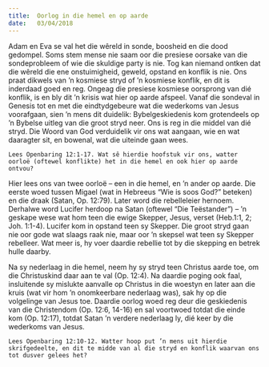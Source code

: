```yaml
---
title:  Oorlog in die hemel en op aarde
date:   03/04/2018
---
```


Adam en Eva se val het die wêreld in sonde, boosheid en die dood gedompel. Soms stem mense nie saam oor die presiese oorsake van die sondeprobleem of wie die skuldige party is nie. Tog kan niemand ontken dat die wêreld die ene onstuimigheid, geweld, opstand en konflik is nie. Ons praat dikwels van ’n kosmiese stryd of ’n kosmiese konflik, en dit is inderdaad goed en reg. Ongeag die presiese kosmiese oorsprong van dié konflik, is en bly dit ’n krisis wat hier op aarde afspeel. Vanaf die sondeval in Genesis tot en met die eindtydgebeure wat die wederkoms van Jesus voorafgaan, sien ’n mens dit duidelik: Bybelgeskiedenis kom grotendeels op ’n Bybelse uitleg van die groot stryd neer. Ons is reg in die middel van dié stryd. Die Woord van God verduidelik vir ons wat aangaan, wie en wat daaragter sit, en bowenal, wat die uiteinde gaan wees. 

`Lees Openbaring 12:1-17. Wat sê hierdie hoofstuk vir ons, watter oorloë (oftewel konflikte) het in die hemel en ook hier op aarde ontvou?` 

Hier lees ons van twee oorloë – een in die hemel, en ’n ander op aarde. Die eerste woed tussen Migael (wat in Hebreeus “Wie is soos God?” beteken) en die draak (Satan, Op. 12:79). Later word die rebelleleier hernoem. Derhalwe word Lucifer herdoop na Satan (oftewel “Die Teëstander”) – ’n geskape wese wat hom teen die ewige Skepper, Jesus, verset (Heb.1:1, 2; Joh. 1:1-4). Lucifer kom in opstand teen sy Skepper. Die groot stryd gaan nie oor gode wat slaags raak nie, maar oor ’n skepsel wat teen sy Skepper rebelleer. Wat meer is, hy voer daardie rebellie tot by die skepping en betrek hulle daarby. 

Na sy nederlaag in die hemel, neem hy sy stryd teen Christus aarde toe, om die Christuskind daar aan te val (Op. 12:4). Na daardie poging ook faal, insluitende sy mislukte aanvalle op Christus in die woestyn en later aan die kruis (wat vir hom ’n onomkeerbare nederlaag was), sak hy op die volgelinge van Jesus toe. Daardie oorlog woed reg deur die geskiedenis van die Christendom (Op. 12:6, 14-16) en sal voortwoed totdat die einde kom (Op. 12:17), totdat Satan ’n verdere nederlaag ly, dié keer by die wederkoms van Jesus. 

`Lees Openbaring 12:10-12. Watter hoop put ’n mens uit hierdie skrifgedeelte, en dit te midde van al die stryd en konflik waarvan ons tot dusver gelees het?`